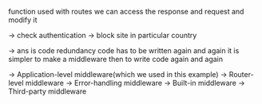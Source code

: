 <!-- middlewares? -->
function used with routes
we can access the response and request
and modify it

<!-- used for -->
-> check authentication
-> block site in particular country


<!-- why to make middleware when you can apply logic in routes  -->

-> ans is code redundancy code has to be written again and again it is simpler to make a middleware then to write code again and again


<!-- types of middle ware -->
-> Application-level middleware(which we used in this example)
-> Router-level middleware
-> Error-handling middleware
-> Built-in middleware
-> Third-party middleware




